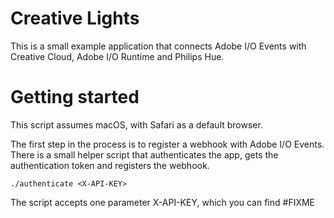 # Creative Lights

This is a small example application that connects Adobe I/O Events with Creative Cloud, Adobe I/O Runtime and Philips Hue.

# Getting started
This script assumes macOS, with Safari as a default browser. 

The first step in the process is to register a webhook with Adobe I/O Events. There is a small helper script that authenticates the app, gets the authentication token and registers the webhook.

```
./authenticate <X-API-KEY>
```

The script accepts one parameter X-API-KEY, which you can find #FIXME